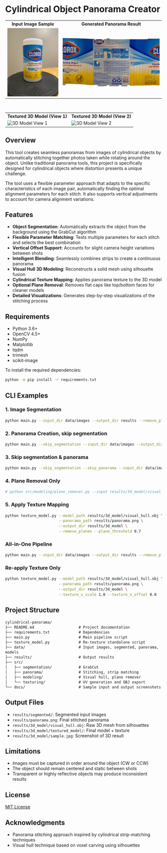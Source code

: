 # Cylindrical Object Panorama Creator

<div align="center">
  <table>
    <tr>
      <td align="center"><b>Input Image Sample</b></td>
      <td align="center"><b>Generated Panorama Result</b></td>
    </tr>
    <tr>
      <td><img src="docs/sample_input.jpg" width="300" alt="Sample Input Image"/></td>
      <td><img src="docs/panorama_result.jpg" width="600" alt="Panorama Result"/></td>
    </tr>
  </table>
</div>

<br/>

<div align="center">
  <table>
    <tr>
      <td align="center"><b>Textured 3D Model (View 1)</b></td>
      <td align="center"><b>Textured 3D Model (View 2)</b></td>
    </tr>
    <tr>
      <td><img src="results/3d_model/sample.jpg" width="400" alt="3D Model View 1"/></td>
      <td><img src="results/3d_model/sample2.jpg" width="400" alt="3D Model View 2"/></td>
    </tr>
  </table>
</div>

## Overview

This tool creates seamless panoramas from images of cylindrical objects by automatically stitching together photos taken while rotating around the object. Unlike traditional panorama tools, this project is specifically designed for cylindrical objects where distortion presents a unique challenge.

The tool uses a flexible parameter approach that adapts to the specific characteristics of each image pair, automatically finding the optimal alignment parameters for each stitch. It also supports vertical adjustments to account for camera alignment variations.

## Features

- **Object Segmentation**: Automatically extracts the object from the background using the GrabCut algorithm
- **Flexible Parameter Matching**: Tests multiple parameters for each stitch and selects the best combination
- **Vertical Offset Support**: Accounts for slight camera height variations between shots
- **Intelligent Blending**: Seamlessly combines strips to create a continuous panorama
- **Visual Hull 3D Modeling**: Reconstructs a solid mesh using silhouette fusion
- **Cylindrical Texture Mapping**: Applies panorama texture to the 3D model
- **Optional Plane Removal**: Removes flat caps like top/bottom faces for cleaner models
- **Detailed Visualizations**: Generates step-by-step visualizations of the stitching process

## Requirements

- Python 3.6+
- OpenCV 4.5+
- NumPy
- Matplotlib
- tqdm
- trimesh
- scikit-image

To install the required dependencies:

```bash
python -m pip install -r requirements.txt
```

## CLI Examples

### 1. Image Segmentation
```bash
python main.py --input_dir data/images --output_dir results --remove_planes
```

### 2. Panorama Creation, skip segmentation
```bash
python main.py --skip_segmentation --input_dir data/images --output_dir results
```

### 3. Skip segmentation & panorama
```bash
python main.py --skip_segmentation --skip_panorama --input_dir data/images --output_dir results --remove_planes
```

### 4. Plane Removal Only
```bash
# python src/modeling/plane_remover.py --input results/3d_model/visual_hull.obj --output results/3d_model/cleaned_hull.obj --threshold 0.95
```

### 5. Apply Texture Mapping
```bash
python texture_model.py --model_path results/3d_model/visual_hull.obj \
                        --panorama_path results/panorama.png \
                        --output_dir results/3d_model \
                        --remove_planes --plane_threshold 0.7
```

### All-in-One Pipeline
```bash
python main.py --input_dir data/images --output_dir results --remove_planes --plane_threshold 0.9
```

### Re-apply Texture Only
```bash
python texture_model.py --model_path results/3d_model/visual_hull.obj \
                        --panorama_path results/panorama.png \
                        --output_dir results/3d_model \
                        --texture_v_scale 1.0 --texture_v_offset 0.0
```

## Project Structure

```
cylindrical-panorama/
├── README.md                    # Project documentation
├── requirements.txt             # Dependencies
├── main.py                      # Main pipeline script
├── texture_model.py             # Re-texture standalone script
├── data/                        # Input images, segmented, panorama, models
├── results/                     # Output results
├── src/
│   ├── segmentation/            # GrabCut
│   ├── panorama/                # Stitching, strip matching
│   ├── modeling/                # Visual hull, plane remover
│   └── texturing/               # UV generation and OBJ export
└── docs/                        # Sample input and output screenshots
```

## Output Files

- `results/segmented/`: Segmented input images
- `results/panorama.png`: Final stitched panorama
- `results/3d_model/visual_hull.obj`: Raw 3D mesh from silhouettes
- `results/3d_model/textured_model/`: Final model + texture
- `results/3d_model/sample.jpg`: Screenshot of 3D result

## Limitations

- Images must be captured in order around the object (CW or CCW)
- The object should remain centered and static between shots
- Transparent or highly reflective objects may produce inconsistent results

## License

[MIT License](LICENSE)

## Acknowledgments

- Panorama stitching approach inspired by cylindrical strip-matching techniques
- Visual hull technique based on voxel carving using silhouettes
